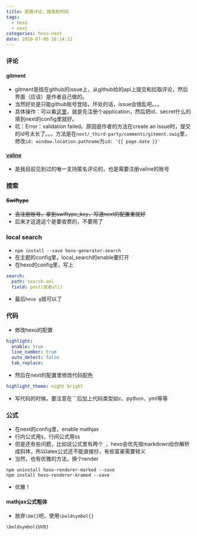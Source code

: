 ```yaml
---
title: 配置评论、搜索和代码
tags:
  - hexo
  - next
categories: hexo-next
date: 2018-07-06 16:14:11
---
```


### 评论

#### gitment
- gitment是挂在github的issue上，从github给的api上提交和拉取评论，然后界面（应该）是作者自己做的。
- 当然好处是只能github账号登陆，坏处的话，issue会很乱吧。。。
- 具体操作：可以看[这里](http://xichen.pub/2018/01/31/2018-01-31-gitment/)，就是先注册个application，然后把id、secret什么的填到next的config里就好。
- 坑：Error：validation failed。原因是作者的方法在create an issue时，提交的id号太长了。。。方法是在`next/_third-party/comments/gitment.swig`里，修改`id: window.location.pathname`为`id: '{{ page.date }}'`

#### [valine](https://valine.js.org/)
- 是我目前见到过的唯一支持匿名评论的，也是需要注册valine的账号


### 搜索

#### ~~Swiftype~~
- ~~去注册账号，拿到swiftype_key，写道next的配置里就好~~
- 后来才这道这个是要收费的，不要用了

### local search
- `npm install --save hexo-generator-search`
- 在主题的config里，local_search的enable要打开
- 在hexo的config里，写上
```yml
search:
  path: search.xml
  field: post(或者all)
```
- 最后`hexo g`就可以了

### 代码
- 修改hexo的配置
```yml
highlight:
  enable: true
  line_number: true
  auto_detect: false
  tab_replace:
```
- 然后在next的配置里修改代码配色
```yml
highlight_theme: night bright
```
- 写代码的时候，要注意在```后加上代码类型如c、python、yml等等

### 公式
- 在next的config里，enable mathjax
- 行内公式用`$`，行间公式用`$$`
- 但是还有些问题，比如说公式里有两个`_`，hexo会优先按markdown给你解析成斜体，所以latex公式还不能直接抄，有些富豪需要转义
- 当然，也有优雅的方法，换个render
```
npm uninstall hexo-renderer-marked --save
npm install hexo-renderer-kramed --save
```
- 优雅！
#### mathjax公式粗体
- 放弃`\bm{}`吧，使用`\boldsymbol{}`

```
\boldsymbol{UVD}
```